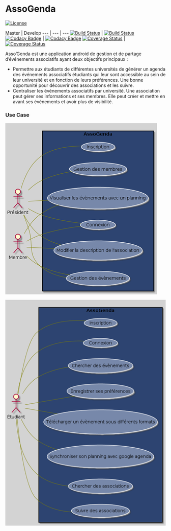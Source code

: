 # AssoGenda

[![License](https://img.shields.io/badge/License-Apache%202.0-blue.svg)](https://opensource.org/licenses/Apache-2.0)

Master | Develop
--- | --- | --- 
[![Build Status](https://travis-ci.org/Bouquet2/AssoGenda.svg?branch=master)](https://travis-ci.org/Bouquet2/AssoGenda) | [![Build Status](https://travis-ci.org/Bouquet2/AssoGenda.svg?branch=develop)](https://travis-ci.org/Bouquet2/AssoGenda)
[![Codacy Badge](https://api.codacy.com/project/badge/Grade/726fc6a1a7514acc91f321082a3d2b51?branch=master)](https://www.codacy.com/app/Bouquet2/AssoGenda?utm_source=github.com&utm_medium=referral&utm_content=Bouquet2/AssoGenda&utm_campaign=badger) | [![Codacy Badge](https://api.codacy.com/project/badge/Grade/726fc6a1a7514acc91f321082a3d2b51?branch=develop)](https://www.codacy.com/app/Bouquet2/AssoGenda?utm_source=github.com&utm_medium=referral&utm_content=Bouquet2/AssoGenda&utm_campaign=badger)
[![Coverage Status](https://coveralls.io/repos/github/Bouquet2/AssoGenda/badge.svg?branch=master)](https://coveralls.io/github/Bouquet2/AssoGenda?branch=master) | [![Coverage Status](https://coveralls.io/repos/github/Bouquet2/AssoGenda/badge.svg?branch=master)](https://coveralls.io/github/Bouquet2/AssoGenda?branch=develop)

Asso’Genda est une application android de gestion et de partage d’événements associatifs ayant deux objectifs principaux :  

  - Permettre aux étudiants de différentes universités de générer un agenda des événements associatifs étudiants qui leur sont    accessible au sein de leur université et en fonction de leurs préférences. Une bonne opportunité pour découvrir des associations et les suivre.
  - Centraliser les événements associatifs par université. Une association peut gérer ses informations et ses membres. Elle peut créer et mettre en avant ses événements et avoir plus de visibilité.

### Use Case ###

![](/diagrams/usecase_associations.png)

![](/diagrams/usecase_etudiant.png)
